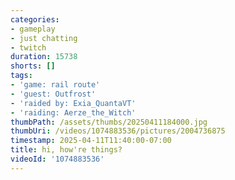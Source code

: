 ```yaml
---
categories:
- gameplay
- just chatting
- twitch
duration: 15738
shorts: []
tags:
- 'game: rail route'
- 'guest: Outfrost'
- 'raided by: Exia_QuantaVT'
- 'raiding: Aerze_the_Witch'
thumbPath: /assets/thumbs/20250411184000.jpg
thumbUri: /videos/1074883536/pictures/2004736875
timestamp: 2025-04-11T11:40:00-07:00
title: hi, how're things?
videoId: '1074883536'
---
```

